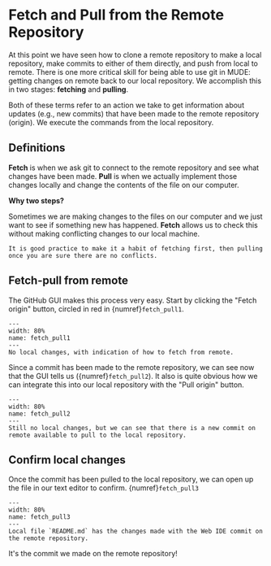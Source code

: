 # Fetch and Pull from the Remote Repository

At this point we have seen how to clone a remote repository to make a local repository, make commits to either of them directly, and push from local to remote. There is one more critical skill for being able to use git in MUDE: getting changes on remote back to our local repository. We accomplish this in two stages: **fetching** and **pulling**.

Both of these terms refer to an action we take to get information about updates (e.g., new commits) that have been made to the remote repository (origin). We execute the commands from the local repository.

## Definitions

**Fetch** is when we ask git to connect to the remote repository and see what changes have been made. **Pull** is when we actually implement those changes locally and change the contents of the file on our computer.

**Why two steps?**

Sometimes we are making changes to the files on our computer and we just want to see if something new has happened. **Fetch** allows us to check this without making conflicting changes to our local machine.

```{note}
It is good practice to make it a habit of fetching first, then pulling once you are sure there are no conflicts.
```

## Fetch-pull from remote

The GitHub GUI makes this process very easy. Start by clicking the "Fetch origin" button, circled in red in {numref}`fetch_pull1`.

```{figure} ../images_gui/fetch_pull1.JPG
---
width: 80%
name: fetch_pull1
---
No local changes, with indication of how to fetch from remote.
```

Since a commit has been made to the remote repository, we can see now that the GUI tells us ({numref}`fetch_pull2`). It also is quite obvious how we can integrate this into our local repository with the "Pull origin" button.

```{figure} ../images_gui/fetch_pull2.JPG
---
width: 80%
name: fetch_pull2
---
Still no local changes, but we can see that there is a new commit on remote available to pull to the local repository.
```

## Confirm local changes

Once the commit has been pulled to the local repository, we can open up the file in our text editor to confirm.
{numref}`fetch_pull3`

```{figure} ../images_gui/fetch_pull3.JPG
---
width: 80%
name: fetch_pull3
---
Local file `README.md` has the changes made with the Web IDE commit on the remote repository.
```

It's the commit we made on the remote repository!